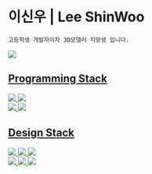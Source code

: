 <h1>이신우 | Lee ShinWoo</h2>

~~~
고등학생 개발자이자 3D모델러 지망생 입니다.
~~~

<p align="left">
  <a href="https://blog.naver.com/satellite_07"><img src="https://img.shields.io/badge/Blog-03C75A.svg?style=for-the-badge&logo=Naver&logoColor=white">
  <br>
</p>

<h2 align="left">Programming Stack</h2>
<p align="left">
  
  <img src="https://img.shields.io/badge/Csharp-239120.svg?style=for-the-badge&logo=Csharp&logoColor=white">
  <img src="https://img.shields.io/badge/Unity-222324?style=for-the-badge&logo=unity&logoColor=white "/>
  <br>
  <img src="https://img.shields.io/badge/JavaScript-F7DF1E?style=for-the-badge&logo=javascript&logoColor=white "/>
  <img src="https://img.shields.io/badge/Python-3776AB?style=for-the-badge&logo=python&logoColor=white"/>
  <br>
  
</p>
<h2 align="left">Design Stack</h2>
<p align="left">
  <img src="https://img.shields.io/badge/AutoCAD-E51050?style=for-the-badge&logo=autocad&logoColor=white "/>
  <img src="https://img.shields.io/badge/3DsMax-00B2A5?style=for-the-badge&logoColor=white "/>
  <img src="https://img.shields.io/badge/Fusion360-FF6B00?style=for-the-badge&logoColor=white "/>
  <br>
  <img src="https://img.shields.io/badge/Blender-EA7600?style=for-the-badge&logo=Blender&logoColor=white "/>
  <img src="https://img.shields.io/badge/Photoshop-31A8FF?style=for-the-badge&logo=adobephotoshop&logoColor=white "/>
  <img src="https://img.shields.io/badge/Figma-F24E1E?style=for-the-badge&logo=figma&logoColor=white "/>
  <br>
</p>

</div>
